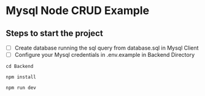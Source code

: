 ﻿# Mysql Node CRUD Example

## Steps to start the project

- [ ] Create database running the sql query from database.sql in Mysql Client
- [ ] Configure your Mysql credentials in .env.example in Backend Directory

```
cd Backend
```

```
npm install
```

```
npm run dev
```
